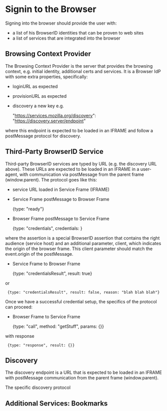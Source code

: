 Signin to the Browser
=====

Signing into the browser should provide the user with:
* a list of his BrowserID identities that can be proven to web sites
* a list of services that are integrated into the browser

Browsing Context Provider
---

The Browsing Context Provider is the server that provides the browsing
context, e.g. initial identity, additional certs and services. It is a
Browser IdP with some extra properties, specifically:

* loginURL as expected
* provisionURL as expected
* discovery a new key e.g.

     "https://services.mozilla.org/discovery": "https://discovery.server/endpoint"

where this endpoint is expected to be loaded in an IFRAME and follow a
postMessage protocol for discovery.

Third-Party BrowserID Service
---

Third-party BrowserID services are typed by URL (e.g. the discovery
URL above). These URLs are expected to be loaded in an IFRAME in a
user-agent, with communication via postMessage from the parent frame
(window.parent). The protocol goes like this:

* service URL loaded in Service Frame (IFRAME)
* Service Frame postMessage to Browser Frame

     {type: "ready"}

* Browser Frame postMessage to Service Frame

     {type: "credentials", credentials: <ASSERTION>}

where the assertion is a special BrowserID assertion that contains the
right audience (service host) and an additional parameter, client,
which indicates the origin of the browser frame. This client parameter
should match the event.origin of the postMessage.

* Service Frame to Browser Frame

     {type: "credentialsResult", result: true}

or

     {type: "credentialsResult", result: false, reason: "blah blah blah"}


Once we have a successful credential setup, the specifics of the protocol can proceed:

* Browser Frame to Service Frame

     {type: "call", method: "getStuff", params: {}}

with response

     {type: "response", result: {}}

Discovery
---

The discovery endpoint is a URL that is expected to be loaded in an
IFRAME with postMessage communication from the parent frame (window.parent).

The specific discovery protocol

Additional Services: Bookmarks
---